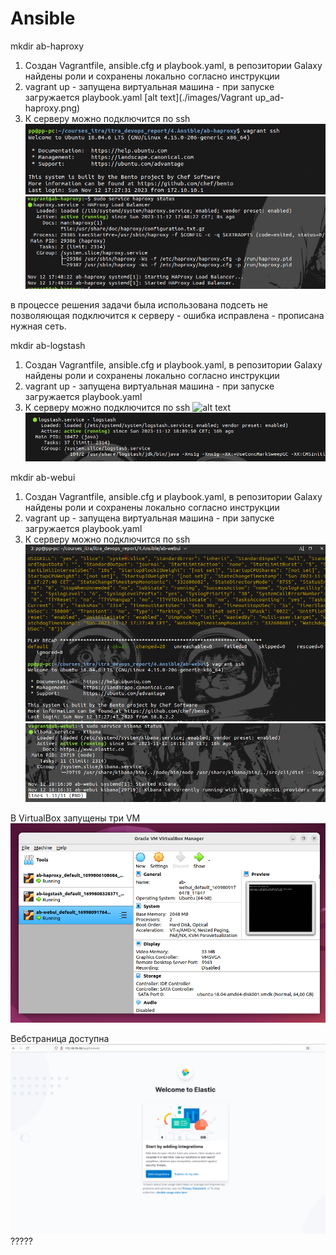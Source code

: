 # Ansible

mkdir ab-haproxy
1. Создан Vagrantfile, ansible.cfg и playbook.yaml, в репозитории Galaxy найдены роли и сохранены локально согласно инструкции
2. vagrant up - запущена виртуальная машина - при запуске загружается playbook.yaml
[alt text](./images/Vagrant up_ad-haproxy.png)
3. К серверу можно подключится по ssh
![alt text](./images/ssh_ad-haproxy.png)
![alt text](./images/haproxy_status.png)

в процессе решения задачи была использована подсеть не позволяющая подключится к серверу - ошибка исправлена - прописана нужная сеть.

mkdir ab-logstash
1. Создан Vagrantfile, ansible.cfg и playbook.yaml, в репозитории Galaxy найдены роли и сохранены локально согласно инструкции
2. vagrant up - запущена виртуальная машина - при запуске загружается playbook.yaml
3. К серверу можно подключится по ssh
![alt text](./images/Vagrant_ad-logstash_ssh.png)
![alt text](./images/logstash_status.png)
 
 mkdir ab-webui
1. Создан Vagrantfile, ansible.cfg и playbook.yaml, в репозитории Galaxy найдены роли и сохранены локально согласно инструкции
2. vagrant up - запущена виртуальная машина - при запуске загружается playbook.yaml
3. К серверу можно подключится по ssh
![alt text](./images/ssh_ad-webui.png)
![alt text](./images/kibana_status.png)

В VirtualBox запущены три VM
![alt text](./images/virtualbox_ansible.png)

Вебстраница доступна
![alt text](./images/elastic.png)?????
